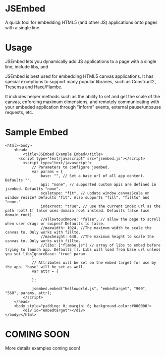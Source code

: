JSEmbed
=======

A quick tool for embedding HTML5 (and other JS) applications onto pages with a single line.

Usage
=======

JSEmbed lets you dynamically add JS applications to a page with a single line, include libs, and 

JSEmbed is best used for embedding HTML5 canvas applications. It has special exceptions to support many popular
libraries, such as Construct2, Tresensa and Haxe/Flambe.

It includes helper methods such as the ability to set and get the scale of the canvas, enforcing maximum dimensions, and
remotely communicating with your embeded application through "inform" events, external pause/unpause requests, etc.

Sample Embed
========
```
<html><body>
	<head>
		<title>JSEmbed Example Embed</title>
	  <script type="text/javascript" src="jsembed.js"></script>
		<script type="text/javascript">
			// Parameters to configure jsembed.
			var params = {
				base: "", // Set a base url of all app content. Defaults "".
			 	api: "none", // supported custom apis are defined in jsembed. Defaults "none".
			 	scaletype: "fit", // update window.canvasScale on window resize? Defaults "fit". Also supports "fill", "fillto" and "none."
			 	indexroot: "true", // use the current index url as the path root? If false uses domain root instead. Defaults false (use domain root).			 	
			 	//allowtouchmove: "false", // allow the page to scroll when user drags or swipes? Defaults to false.
			 	//maxwidth: 1024, //The maximum width to scale the canvas to. Only works with fillto.
			 	//maxheight: 640, //The maximum height to scale the canvas to. Only works with fillto.  		
			 	//libs: ["flambe.js"] // array of libs to embed before trying to launch app. Defaults []. Libs will load from base url unless you set libsIgnoreBase: "true" param.
			}			
			// Attributes will be set on the embed target for use by the app. "base" will be set as well.
			var attr = {				
				
			};
			
			jsembed.embed("helloworld.js", "embedtarget", "960", "560", params, attr);
		</script>	   	
	</head>
	<body style="padding: 0; margin: 0; background-color:#000000">
		<div id="embedtarget"></div>	
</body></html>
```

COMING SOON
========
More details examples coming soon!
